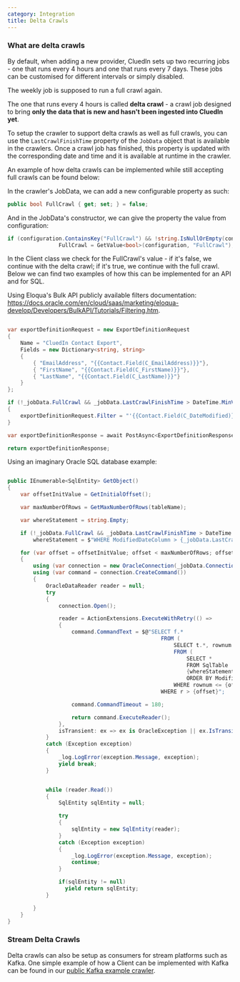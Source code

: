 ```yaml
---
category: Integration
title: Delta Crawls
---
```


### What are delta crawls

By default, when adding a new provider, CluedIn sets up two recurring jobs - one that runs every 4 hours and one that runs every 7 days. These jobs can be customised for different intervals or simply disabled.

The weekly job is supposed to run a full crawl again.

The one that runs every 4 hours is called **delta crawl** - a crawl job designed to bring **only the data that is new and hasn't been ingested into CluedIn yet**.

To setup the crawler to support delta crawls as well as full crawls, you can use the `LastCrawlFinishTime` property of the `JobData` object that is available in the crawlers. Once a crawl job has finished, this property is updated with the corresponding date and time and it is available at runtime in the crawler.

An example of how delta crawls can be implemented while still accepting full crawls can be found below:

In the crawler's JobData, we can add a new configurable property as such:

```csharp
public bool FullCrawl { get; set; } = false;
```

And in the JobData's constructor, we can give the property the value from configuration:

```csharp
if (configuration.ContainsKey("FullCrawl") && !string.IsNullOrEmpty(configuration["FullCrawl"].ToString()))
                FullCrawl = GetValue<bool>(configuration, "FullCrawl");
```

In the Client class we check for the FullCrawl's value - if it's false, we continue with the delta crawl; if it's true, we continue with the full crawl. Below we can find two examples of how this can be implemented for an API and for SQL.

Using Eloqua's Bulk API publicly available filters documentation: https://docs.oracle.com/en/cloud/saas/marketing/eloqua-develop/Developers/BulkAPI/Tutorials/Filtering.htm.

```csharp

var exportDefinitionRequest = new ExportDefinitionRequest
{
    Name = "CluedIn Contact Export",
    Fields = new Dictionary<string, string>
    {
        { "EmailAddress", "{{Contact.Field(C_EmailAddress)}}"},
        { "FirstName", "{{Contact.Field(C_FirstName)}}"},
        { "LastName", "{{Contact.Field(C_LastName)}}"}
    }
};

if (!_jobData.FullCrawl && _jobData.LastCrawlFinishTime > DateTime.MinValue)
{
    exportDefinitionRequest.Filter = "'{{Contact.Field(C_DateModified)}}' > '" + $"{_jobData.LastCrawlFinishTime.ToString()}" + "'";
}

var exportDefinitionResponse = await PostAsync<ExportDefinitionResponse>("contacts/exports", exportDefinitionRequest);

return exportDefinitionResponse;
```

Using an imaginary Oracle SQL database example:

```csharp

public IEnumerable<SqlEntity> GetObject()
{
    var offsetInitValue = GetInitialOffset();

    var maxNumberOfRows = GetMaxNumberOfRows(tableName);

    var whereStatement = string.Empty;

    if (!_jobData.FullCrawl && _jobData.LastCrawlFinishTime > DateTime.MinValue)
        whereStatement = $"WHERE ModifiedDateColumn > {_jobData.LastCrawlFinishTime}";

    for (var offset = offsetInitValue; offset < maxNumberOfRows; offset += _jobData.PageSize)
    {
        using (var connection = new OracleConnection(_jobData.ConnectionString))
        using (var command = connection.CreateCommand())
        {
            OracleDataReader reader = null;
            try
            {
                connection.Open();

                reader = ActionExtensions.ExecuteWithRetry(() =>
                {
                    command.CommandText = $@"SELECT f.*
                                                FROM (
                                                    SELECT t.*, rownum r
                                                    FROM (
                                                        SELECT *
                                                        FROM SqlTable
                                                        {whereStatement}
                                                        ORDER BY ModifiedDateColumn) t
                                                    WHERE rownum <= {offset + _jobData.PageSize}) f
                                                WHERE r > {offset}";

                    command.CommandTimeout = 180;

                    return command.ExecuteReader();
                },
                isTransient: ex => ex is OracleException || ex.IsTransient());
            }
            catch (Exception exception)
            {
                _log.LogError(exception.Message, exception);
                yield break;
            }


            while (reader.Read())
            {
                SqlEntity sqlEntity = null;

                try
                {
                    sqlEntity = new SqlEntity(reader);
                }
                catch (Exception exception)
                {
                    _log.LogError(exception.Message, exception);
                    continue;
                }

                if(sqlEntity != null)
                  yield return sqlEntity;
            }

        }
    }
}
```


### Stream Delta Crawls

Delta crawls can also be setup as consumers for stream platforms such as Kafka. One simple example of how a Client can be implemented with Kafka can be found in our [public Kafka example crawler](https://github.com/CluedIn-io/Crawling.ExampleKafka/blob/master/src/Kafka.Infrastructure/KafkaClient.cs).
